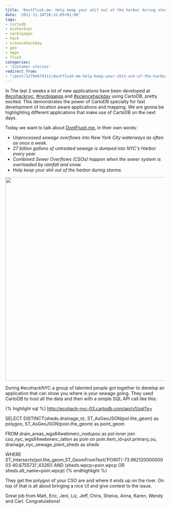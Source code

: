 ```yaml
---
title: 'DontFlush.me: Help keep your shit out of the harbor during storms'
date: '2011-11-14T18:32:05+01:00'
tags:
- cartodb
- ecohacknyc
- nycbigapps
- hack
- sciencehackday
- geo
- maps
- flush
categories:
- 'Customer stories'
redirect_from:
- "/post/12794674311/dontflush-me-help-keep-your-shit-out-of-the-harbor/"
---
```


In The last 2 weeks a lot of new applications have been developed at <a href="http://www.ecohacknyc.org/">#ecohacknyc</a>, <a href="http://2011.nycbigapps.com/">#nycbigapps</a> and <a href="http://sciencehackday.com/">#sciencehackday</a> using CartoDB, pretty excited. This demonstrates the power of CartoDB specially for fast development of location aware applications and mapping. We are gonna be highlighting different applications that make use of CartoDB on the next days. 

Today we want to talk about <a href="http://dontflush.me/ecohacknyc/">DontFlush.me</a>, in their own words:

- _Unprocessed sewage overflows into New York City waterways as often as once a week._
- _27 billion gallons of untreated sewage is dumped into NYC's Harbor every year._
- _Combined Sewer Overflows (CSOs) happen when the sewer system is overloaded by rainfall and snow._
- _Help keep your shit out of the harbor during storms._

<p><a href="http://dontflush.me/ecohacknyc/"><img width="640" src="http://cartodb.s3.amazonaws.com/tumblr/posts/dontflushme.png" align="middle"/></a></p>

During #ecohackNYC a group of talented people got together to develop an application that can show you where is your sewage going. They used CartoDB to host all the data and then with a simple SQL API call like this:

{% highlight sql %}
http://ecohack-nyc-03.cartodb.com/api/v1/sql?q=

SELECT DISTINCT(sheds.drainage_n), ST_AsGeoJSON(pol.the_geom) as polygon, ST_AsGeoJSON(poin.the_geom) as point_geom

FROM drain_areas_wgs84webmerc_nodupou as pol inner join cso_nyc_wgs84webmerc_latlon as poin on poin.item_id=pol.primary_ou, drainage_nyc_sewage_plant_sheds as sheds

WHERE ST_Intersects(pol.the_geom,ST_GeomFromText(‘POINT(-73.96212000000003 40.675573)’,4326)) AND (sheds.wpcp=poin.wpcp OR sheds.alt_name=poin.wpcp)
{% endhighlight %}

They get the polygon of your CSO are and where it ends up on the river. On top of that is all about bringing a nice UI and give contest to the issue.

Great job from Matt, Eric, Jeni, Liz, Jeff, Chris, Sheiva, Anna, Karen, Wendy and Carl. Congratulations!
